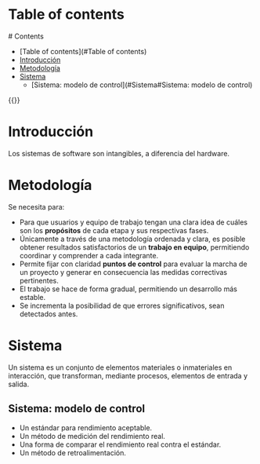 # Table of contents
<div class='hidden'>
# Contents

- [Table of contents](#Table of contents)
- [Introducción](#Introducción)
- [Metodología](#Metodología)
- [Sistema](#Sistema)
  - [Sistema: modelo de control](#Sistema#Sistema: modelo de control)

</div>
{{<toc>}}

# Introducción

Los sistemas de software son intangibles, a diferencia del hardware.

# Metodología

Se necesita para:
- Para que usuarios y equipo de trabajo tengan una clara idea de cuáles son los
  **propósitos** de cada etapa y sus respectivas fases.
- Únicamente a través de una metodología ordenada y clara, es posible obtener
  resultados satisfactorios de un **trabajo en equipo**, permitiendo coordinar
  y comprender a cada integrante.
- Permite fijar con claridad **puntos de control** para evaluar la marcha de un
  proyecto y generar en consecuencia las medidas correctivas pertinentes.
- El trabajo se hace de forma gradual, permitiendo un desarrollo más estable.
- Se incrementa la posibilidad de que errores significativos, sean detectados
  antes.

# Sistema

Un sistema es un conjunto de elementos materiales o inmateriales en
interacción, que transforman, mediante procesos, elementos de entrada y salida.
  
## Sistema: modelo de control

- Un estándar para rendimiento aceptable.
- Un método de medición del rendimiento real.
- Una forma de comparar el rendimiento real contra el estándar.
- Un método de retroalimentación.
